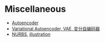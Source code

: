 # Miscellaneous

* [Autoencoder](https://segmentfault.com/a/1190000003916882)
* [Variational Autoencoder, VAE, 变分自编码器](http://www.dengfanxin.cn/?p=334)
* [NURBS](http://baike.baidu.com/link?url=WPLMEZoeyFK-7CysFuZ3xgTtrUALIOfn5QjCYevHA9DCxjfe0uFQcFk4_8loj9FmoqwEu037Ldv2szPI4yfUK_), [illustration](https://upload.wikimedia.org/wikipedia/commons/thumb/8/81/NURBstatic.svg/1200px-NURBstatic.svg.png)